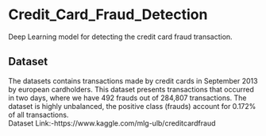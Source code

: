 # Credit_Card_Fraud_Detection
Deep Learning model for detecting the credit card fraud transaction.
<h2>Dataset</h2>
The datasets contains transactions made by credit cards in September 2013 by european cardholders.
This dataset presents transactions that occurred in two days, where we have 492 frauds out of 284,807 transactions. The dataset is highly unbalanced, the positive class (frauds) account for 0.172% of all transactions.
<br>
Dataset Link:-https://www.kaggle.com/mlg-ulb/creditcardfraud

